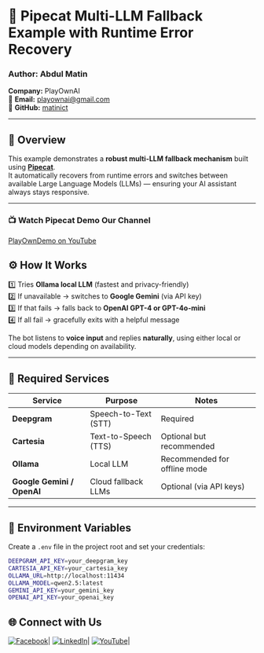 # 🤖 Pipecat Multi-LLM Fallback Example with Runtime Error Recovery

### Author: **Abdul Matin**  
**Company:** PlayOwnAI  
📧 **Email:** playownai@gmail.com  
🔗 **GitHub:** [matinict](https://github.com/matinict)

---

## 📘 Overview

This example demonstrates a **robust multi-LLM fallback mechanism** built using **[Pipecat](https://github.com/pipecat-ai/pipecat)**.  
It automatically recovers from runtime errors and switches between available Large Language Models (LLMs) — ensuring your AI assistant always stays responsive.

---


### 📺 Watch Pipecat Demo Our Channel  
[PlayOwnDemo on YouTube](https://youtu.be/URnVU5OyEQI)


## ⚙️ How It Works

1️⃣ Tries **Ollama local LLM** (fastest and privacy-friendly)  
2️⃣ If unavailable → switches to **Google Gemini** (via API key)  
3️⃣ If that fails → falls back to **OpenAI GPT-4 or GPT-4o-mini**  
4️⃣ If all fail → gracefully exits with a helpful message  

The bot listens to **voice input** and replies **naturally**, using either local or cloud models depending on availability.

---

## 🧩 Required Services

| Service | Purpose | Notes |
|----------|----------|-------|
| **Deepgram** | Speech-to-Text (STT) | Required |
| **Cartesia** | Text-to-Speech (TTS) | Optional but recommended |
| **Ollama** | Local LLM | Recommended for offline mode |
| **Google Gemini / OpenAI** | Cloud fallback LLMs | Optional (via API keys) |

---

## 🧰 Environment Variables

Create a `.env` file in the project root and set your credentials:

```bash
DEEPGRAM_API_KEY=your_deepgram_key
CARTESIA_API_KEY=your_cartesia_key
OLLAMA_URL=http://localhost:11434
OLLAMA_MODEL=qwen2.5:latest
GEMINI_API_KEY=your_gemini_key
OPENAI_API_KEY=your_openai_key

```` 

## 🌐 Connect with Us

[![Facebook](https://img.shields.io/badge/Follow-Facebook-1877F2?logo=facebook&logoColor=white)](https://web.facebook.com/Playownai/)|
[![LinkedIn](https://img.shields.io/badge/Follow-LinkedIn-0A66C2?logo=linkedin&logoColor=white)](https://www.linkedin.com/company/playownai)|
[![YouTube](https://img.shields.io/badge/Subscribe-@PlayOwnAi-FF0000?logo=youtube&logoColor=white)](https://www.youtube.com/@PlayOwnAi/)|